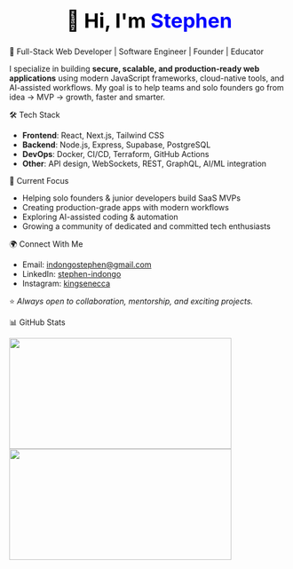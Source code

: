 <div align="center">
  
  <h1 style="font-weight: bold; color: #000000; font-size: 36px;">
    👋 Hi, I'm <span style="color:#0000FF;">Stephen</span>
  </h1>
  
</div>
 

🚀 Full-Stack Web Developer | Software Engineer | Founder | Educator 

I specialize in building **secure, scalable, and production-ready web applications** using modern JavaScript frameworks, cloud-native tools, and AI-assisted workflows. My goal is to help teams and solo founders go from idea → MVP → growth, faster and smarter.  


 🛠️ Tech Stack

- **Frontend**: React, Next.js, Tailwind CSS  
- **Backend**: Node.js, Express, Supabase, PostgreSQL  
- **DevOps**: Docker, CI/CD, Terraform, GitHub Actions  
- **Other**: API design, WebSockets, REST, GraphQL, AI/ML integration  


📌 Current Focus

-  Helping solo founders & junior developers build SaaS MVPs  
-  Creating production-grade apps with modern workflows  
-  Exploring AI-assisted coding & automation
-  Growing a community of dedicated and committed tech enthusiasts 
 


 🌍 Connect With Me  

-  Email: [indongostephen@gmail.com](mailto:indongostephen@gmail.com)  
-  LinkedIn: [stephen-indongo](https://www.linkedin.com/in/stephen-indongo)  
-  Instagram: [kingsenecca](https://www.instagram.com/kingsenecca/) 

⭐️ *Always open to collaboration, mentorship, and exciting projects.*

 
 📊 GitHub Stats  
 

<img src="https://github-readme-stats.vercel.app/api?username=Stephenindongo&show_icons=true&theme=default&title_color=0000FF&text_color=000000" width="400" height="200"/>  

<img src="https://github-readme-stats.vercel.app/api/top-langs/?username=Stephenindongo&layout=compact&theme=default&title_color=0000FF&text_color=000000" width="400" height="200"/>  




 



